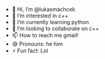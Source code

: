 - 👋 Hi, I’m @lukasmachcek
- 👀 I’m interested in c++
- 🌱 I’m currently learning python
- 💞️ I’m looking to collaborate on c++
- 📫 How to reach me gmail!
- 😄 Pronouns: he him
- ⚡ Fun fact: Lol

<!---
lukasmachcek/lukasmachcek is a ✨ special ✨ repository because its `README.md` (this file) appears on your GitHub profile.
You can click the Preview link to take a look at your changes.
--->

